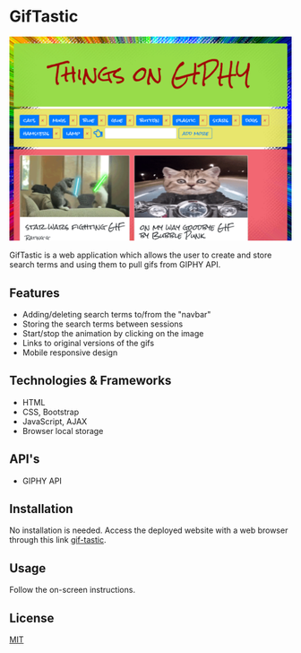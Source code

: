 # GifTastic

![gif-tastic](images/gif-tastic.png 'GifTastic')

GifTastic is a web application which allows the user to create and store search terms and using them to pull gifs from GIPHY API.

## Features

- Adding/deleting search terms to/from the "navbar"
- Storing the search terms between sessions
- Start/stop the animation by clicking on the image
- Links to original versions of the gifs
- Mobile responsive design

## Technologies & Frameworks

- HTML
- CSS, Bootstrap
- JavaScript, AJAX
- Browser local storage

## API's

- GIPHY API

## Installation

No installation is needed. Access the deployed website with a web browser through this link [gif-tastic](https://robjpar.github.io/gif-tastic/).

## Usage

Follow the on-screen instructions.

## License

[MIT](https://choosealicense.com/licenses/mit/)
